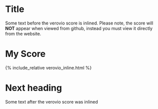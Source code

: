 <!-- Version 1.0 -->

# Title

Some text before the verovio score is inlined.
Please note, the score will **NOT** appear when viewed from github, instead you must view it directly from the website.

# My Score

{% include_relative verovio_inline.html %}

# Next heading

Some text after the verovio score was inlined
